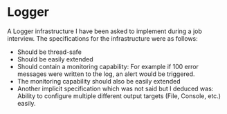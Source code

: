 # Logger

A Logger infrastructure I have been asked to implement during a job interview.
The specifications for the infrastructure were as follows:

* Should be thread-safe
* Should be easily extended
* Should contain a monitoring capability: For example if 100 error messages were written to the log, an alert would be triggered. 
* The monitoring capability should also be easily extended
* Another implicit specification which was not said but I deduced was: 
  Ability to configure multiple different output targets (File, Console, etc.) easily.
